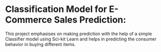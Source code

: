 # Classification Model for E-Commerce Sales Prediction: 
This project emphasises on making prediction with the help of a simple Classifier model using Sci-kit Learn and
helps in predicting the consumer behavior in buying different items.
